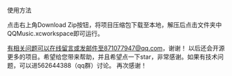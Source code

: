 使用方法

点击右上角Download Zip按钮，将项目压缩包下载至本地，解压后点击文件夹中QQMusic.xcworkspace即可运行。


有相关问题可以在线留言或发邮件至871077947@qq.com，谢谢！
以后还会开源更多的项目。希望给您带来帮助，并且希望点一下star，非常感谢。如果有技术问题，可以进562644388（qq群）讨论。
再次感谢！

